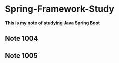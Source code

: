 # Spring-Framework-Study
**This is my note of studying Java Spring Boot**
## Note 1004

## Note 1005

